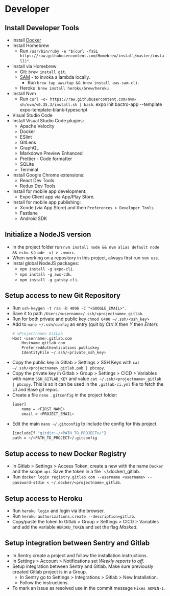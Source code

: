 # Developer

## Install Developer Tools

- Install [Docker](https://docs.docker.com/docker-for-mac/install/)
- Install Homebrew
    - Run `/usr/bin/ruby -e "$(curl -fsSL https://raw.githubusercontent.com/Homebrew/install/master/install)"`.
- Install via Homebrew
    - Git: `brew install git`.
    - [SAM](https://docs.aws.amazon.com/serverless-application-model/latest/developerguide/serverless-sam-cli-install-mac.html) - to invoka a lambda locally.
        - Run `brew tap aws/tap && brew install aws-sam-cli`.
    - Heroku: `brew install heroku/brew/heroku`
- Install Nvm
    - Run `curl -o- https://raw.githubusercontent.com/nvm-sh/nvm/v0.35.3/install.sh | bash`. expo init bactro-app --template expo-template-blank-typescript
- Visual Studio Code
- Install Visual Studio Code plugins:
    - Apache Velocity
    - Docker
    - ESlint
    - GitLens
    - GraphQL
    - Markdown Preview Enhanced
    - Prettier - Code formatter
    - SQLite
    - Terminal
- Install Google Chrome extensions:
    - React Dev Tools
    - Redux Dev Tools
- Install for mobile app development:
    - Expo Client app via App/Play Store.
- Install for mobile app publishing:
    - Xcode (via App Store) and then `Preferences > Developer Tools`.
    - Fastlane
    - Android SDK

## Initialize a NodeJS version

- In the project folder run `nvm install node && nvm alias default node && echo $(node -v) > .nvmrc`.
- When working on a repository in this project, always first run `nvm use`.
- Instal global NodeJS packages:
    - `npm install -g expo-cli`.
    - `npm install -g aws-cdk`.
    - `npm install -g gatsby-cli`.

## Setup access to new Git Repository

- Run `ssh-keygen -t rsa -b 4096 -C "<GOOGLE_EMAIL>"`.
- Save it to path `/Users/<username>/.ssh/<projectname>_gitlab`.
- Run for both private and public key `chmod 0400 ~/.ssh/<ssh_key>`
- Add to `nano ~/.ssh/config` an entry (quit by *Ctrl X* then *Y* then *Enter*):
    ```bash
    # <Projectname> GitLab
    Host <username>.gitlab.com
        Hostname gitlab.com
        PreferredAuthentications publickey
        IdentityFile ~/.ssh/<private_ssh_key>
    ```
- Copy the public key in Gitlab > Settings > SSH Keys with `cat ~/.ssh/<projectname>_gitlab.pub | pbcopy`.
- Copy the private key in Gitlab > Group > Settings > CICD > Variables with name `SSH_GITLAB_KEY` and value `cat ~/.ssh/<projectname>_gitlab | pbcopy`. This is so it can be used in the `.gitlab-ci.yml` file to fetch the UI and Base git repos.
- Create a file `nano .gitconfig` in the project folder:
    ```bash
    [user]
        name = <FIRST_NAME>
        email = <PROJECT_EMAIL>
    ```
- Edit the main `nano ~/.gitconfig` to include the config for this project.
    ```bash
    [includeIf "gitdir:~/<PATH_TO_PROJECT>/"]
    path = ~/<PATH_TO_PROJECT>/.gitconfig
    ```

## Setup access to new Docker Registry

- In Gitlab > Settings > Access Token, create a new with the name `Docker` and the scope `api`. Save the token in a file `~/.docker/<projectname>_gitlab.
- Run `docker login registry.gitlab.com --username <username> --password-stdin < ~/.docker/<projectname>_gitlab`.

## Setup access to Heroku

- Run `heroku login` and login via the browser.
- Run `heroku authorizations:create --description=gitlab`.
- Copy/paste the token to Gitlab > Group > Settings > CICD > Variables and add the variable `HEROKU_TOKEN` and set the flag *Masked*.

## Setup integration between Sentry and Gitlab

- In Sentry create a project and follow the installation instructions.
- In Settings > Account > Notifications set *Weekly reports* to *off*.
- Setup integration between Sentry and Gitlab. Make sure previously created Gitlab project is in a Group.
    - In Sentry go to Settings > Integrations > Gitlab > New Installation.
    - Follow the instructions.
- To mark an issue as resolved use in the commit message `Fixes ADMIN-1`.
